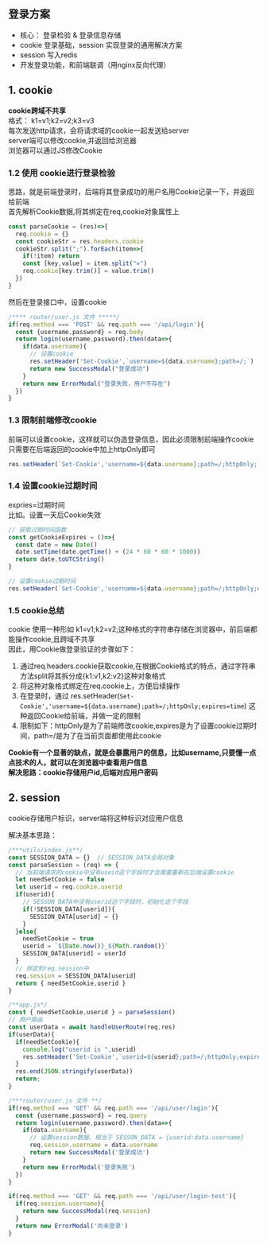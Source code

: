 ## 登录方案
* 核心： 登录检验 & 登录信息存储
* cookie 登录基础，session 实现登录的通用解决方案
* session 写入redis
* 开发登录功能，和前端联调（用nginx反向代理）

## 1. cookie
**cookie跨域不共享** <br>
格式： k1=v1;k2=v2;k3=v3<br>
每次发送http请求，会将请求域的cookie一起发送给server<br>
server端可以修改cookie,并返回给浏览器<br>
浏览器可以通过JS修改Cookie

### 1.2  使用 cookie进行登录检验
思路，就是前端登录时，后端将其登录成功的用户名用Cookie记录一下，并返回给前端<br>
首先解析Cookie数据,将其绑定在req,cookie对象属性上
```js
const parseCookie = (res)=>{
  req.cookie = {}
  const cookieStr = res.headers.cookie
  cookieStr.split(";").forEach(item=>{
    if(!item) return
    const [key,value] = item.split("=")
    req.cookie[key.trim()] = value.trim()
  })
}
```

然后在登录接口中，设置cookie
```js
/**** router/user.js 文件 *****/
if(req.method === 'POST' && req.path === '/api/login'){
  const {username,password} = req.body
  return login(username,password).then(data=>{
    if(data.username){
      // 设置cookie
      res.setHeader('Set-Cookie',`username=${data.username};path=/;`)
      return new SuccessModal("登录成功")
    }
    return new ErrorModal("登录失败，用户不存在")
  })
}
```

### 1.3 限制前端修改cookie
前端可以设置cookie，这样就可以伪造登录信息，因此必须限制前端操作cookie<br>
只需要在后端返回的cookie中加上httpOnly即可
```js
res.setHeader(`Set-Cookie','username=${data.username};path=/;httpOnly;`)
```

###  1.4 设置cookie过期时间
expries=过期时间<br>
比如。设置一天后Cookie失效
```js
// 获取过期时间函数
const getCookieExpires = ()=>{
  const date = new Date()
  date.setTime(date.getTime() + (24 * 60 * 60 * 1000)) 
  return date.toUTCString()
}

// 设置cookie过期时间
res.setHeader(`Set-Cookie','username=${data.username};path=/;httpOnly;expries=${getCookieExpires()}`)
```

### 1.5 cookie总结
cookie 使用一种形如 k1=v1;k2=v2;这种格式的字符串存储在浏览器中，前后端都能操作cookie,且跨域不共享<br>
因此，用Cookie做登录验证的步骤如下：
1. 通过req.headers.cookie获取cookie,在根据Cookie格式的特点，通过字符串方法split将其拆分成{k1:v1,k2:v2}这种对象格式
2. 将这种对象格式绑定在req.cookie上，方便后续操作
3. 在登录时，通过 res.setHeader(`Set-Cookie','username=${data.username};path=/;httpOnly;expires=time`)
这种返回Cookie给前端，并做一定的限制
4. 限制如下：httpOnly是为了前端修改cookie,expires是为了设置cookie过期时间，path=/是为了在当前页面都使用此cookie

**Cookie有一个显著的缺点，就是会暴露用户的信息，比如username,只要懂一点点技术的人，就可以在浏览器中查看用户信息**<br>
**解决思路：cookie存储用户id,后端对应用户密码**

## 2. session
cookie存储用户标识，server端将这种标识对应用户信息

解决基本思路：
```js
/***utils/index.js**/
const SESSION_DATA = {}  // SESSION_DATA全局对象
const parseSession = (req) => {
  // 当前端请求的cookie中没有useid这个字段时才会需要重新在后端设置cookie
  let needSetCookie = false
  let userid = req.cookie.userid
  if(userid){
    // SESSON_DATA中没有userid这个字段时，初始化这个字段
    if(!SESSION_DATA[userid]){
      SESSION_DATA[userid] = {}
    }
  }else{
    needSetCookie = true
    userid = `${Date.now()}_${Math.random()}`
    SESSION_DATA[userid] = userId
  }
  // 绑定到req.session中
  req.session = SESSION_DATA[userid]
  return { needSetCookie,userid }
}

/**app.js*/
const { needSetCookie,userid } = parseSession()
// 用户路由
const userData = await handleUserRoute(req,res)
if(userData){
  if(needSetCookie){
    console.log("userid is ",userid)
    res.setHeader('Set-Cookie',`userid=${userid};path=/;httpOnly;expires=${getCookieExpires()}`)
  }
  res.end(JSON.stringify(userData))
  return;
}

/***router/user.js 文件 **/
if(req.method === 'GET' && req.path === '/api/user/login'){
  const {username,password} = req.query
  return login(username,password).then(data=>{
    if(data.username){
      // 设置session数据，相当于 SESSON_DATA = {userid:data.username}
      req.session.username = data.username
      return new SuccessModal('登录成功')
    }
    return new ErrorModal('登录失败')
  })
}

if(req.method === 'GET' && req.path === '/api/user/login-test'){
  if(req.session.username){
    return new SuccessModal(req.session)
  }
  return new ErrorModal('尚未登录')
}
``` 